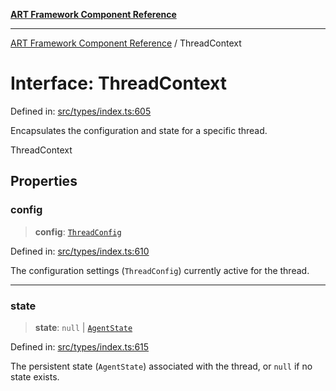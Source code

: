 [**ART Framework Component Reference**](../README.md)

***

[ART Framework Component Reference](../README.md) / ThreadContext

# Interface: ThreadContext

Defined in: [src/types/index.ts:605](https://github.com/hashangit/ART/blob/fe46dfaaacd3f198d9540925c3184fcab0f9c813/src/types/index.ts#L605)

Encapsulates the configuration and state for a specific thread.

 ThreadContext

## Properties

### config

> **config**: [`ThreadConfig`](ThreadConfig.md)

Defined in: [src/types/index.ts:610](https://github.com/hashangit/ART/blob/fe46dfaaacd3f198d9540925c3184fcab0f9c813/src/types/index.ts#L610)

The configuration settings (`ThreadConfig`) currently active for the thread.

***

### state

> **state**: `null` \| [`AgentState`](AgentState.md)

Defined in: [src/types/index.ts:615](https://github.com/hashangit/ART/blob/fe46dfaaacd3f198d9540925c3184fcab0f9c813/src/types/index.ts#L615)

The persistent state (`AgentState`) associated with the thread, or `null` if no state exists.
